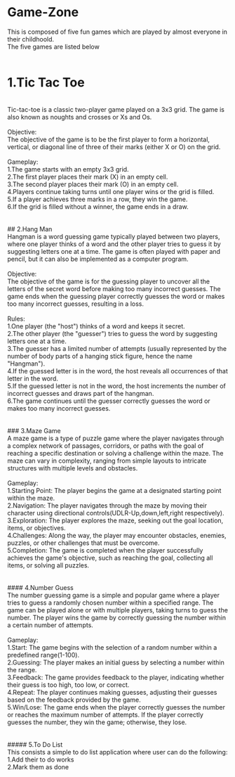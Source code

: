 # Game-Zone
This is composed of five fun games which are played by almost everyone in their childhoold.<br />
The five games are listed below<br /><br />
# 1.Tic Tac Toe
<br /> 
Tic-tac-toe is a classic two-player game played on a 3x3 grid. The game is also known as noughts and crosses or Xs and Os.
<br /><br />
Objective:<br />
The objective of the game is to be the first player to form a horizontal, vertical, or diagonal line of three of their marks (either X or O) on the grid.<br /><br />
Gameplay:<br />
1.The game starts with an empty 3x3 grid.<br />
2.The first player places their mark (X) in an empty cell.<br />
3.The second player places their mark (O) in an empty cell.<br />
4.Players continue taking turns until one player wins or the grid is filled.<br />
5.If a player achieves three marks in a row, they win the game.<br />
6.If the grid is filled without a winner, the game ends in a draw.<br /><br /><br />
## 2.Hang Man
<br />
Hangman is a word guessing game typically played between two players, where one player thinks of a word and the other player tries to guess it by suggesting letters one at a time. The game is often played with paper and pencil, but it can also be implemented as a computer program.
<br /><br />
Objective:<br />
The objective of the game is for the guessing player to uncover all the letters of the secret word before making too many incorrect guesses. The game ends when the guessing player correctly guesses the word or makes too many incorrect guesses, resulting in a loss.<br />
<br />
Rules:<br />
1.One player (the "host") thinks of a word and keeps it secret.<br />
2.The other player (the "guesser") tries to guess the word by suggesting letters one at a time.<br />
3.The guesser has a limited number of attempts (usually represented by the number of body parts of a hanging stick figure, hence the name "Hangman").<br />
4.If the guessed letter is in the word, the host reveals all occurrences of that letter in the word.<br />
5.If the guessed letter is not in the word, the host increments the number of incorrect guesses and draws part of the hangman.<br />
6.The game continues until the guesser correctly guesses the word or makes too many incorrect guesses.<br /><br /><br />
### 3.Maze Game
<br />
A maze game is a type of puzzle game where the player navigates through a complex network of passages, corridors, or paths with the goal of reaching a specific destination or solving a challenge within the maze. The maze can vary in complexity, ranging from simple layouts to intricate structures with multiple levels and obstacles.<br /><br />
Gameplay:<br />
1.Starting Point: The player begins the game at a designated starting point within the maze.<br />
2.Navigation: The player navigates through the maze by moving their character using directional controls(UDLR-Up,down,left,right respectively).<br />
3.Exploration: The player explores the maze, seeking out the goal location, items, or objectives.<br />
4.Challenges: Along the way, the player may encounter obstacles, enemies, puzzles, or other challenges that must be overcome.<br />
5.Completion: The game is completed when the player successfully achieves the game's objective, such as reaching the goal, collecting all items, or solving all puzzles.<br /><br /><br />
#### 4.Number Guess
<br />
The number guessing game is a simple and popular game where a player tries to guess a randomly chosen number within a specified range. The game can be played alone or with multiple players, taking turns to guess the number. The player wins the game by correctly guessing the number within a certain number of attempts.<br /><br />
Gameplay:<br />
1.Start: The game begins with the selection of a random number within a predefined range(1-100).<br />
2.Guessing: The player makes an initial guess by selecting a number within the range.<br />
3.Feedback: The game provides feedback to the player, indicating whether their guess is too high, too low, or correct.<br />
4.Repeat: The player continues making guesses, adjusting their guesses based on the feedback provided by the game.<br />
5.Win/Lose: The game ends when the player correctly guesses the number or reaches the maximum number of attempts. If the player correctly guesses the number, they win the game; otherwise, they lose.<br /><br /><br />
##### 5.To Do List
<br />
This consists a simple to do list application where user can do the following:<br />
1.Add their to do works<br /> 
2.Mark them as done<br /><br />
